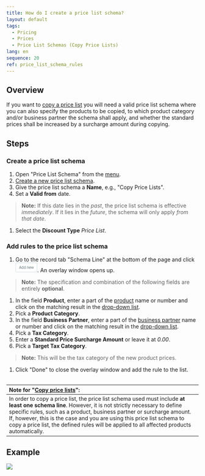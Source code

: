 ```yaml
---
title: How do I create a price list schema?
layout: default
tags:
  - Pricing
  - Prices
  - Price List Schemas (Copy Price Lists)
lang: en
sequence: 20
ref: price_list_schema_rules
---
```


## Overview
If you want to [copy a price list](Copy_prices_from_price-list-version) you will need a valid price list schema where you can also specify the products to be copied, to which product category and/or business partner the schema shall apply, and whether the standard prices shall be increased by a surcharge amount during copying.

## Steps

### Create a price list schema
1. Open "Price List Schema" from the [menu](Menu).
1. [Create a new price list schema](New_Record_Window).
1. Give the price list schema a **Name**, e.g., "Copy Price Lists".
1. Set a **Valid from** date.
 >**Note:** If this date lies in the *past*, the price list schema is effective *immediately*. If it lies in the *future*, the schema will only apply *from that date*.

1. Select the **Discount Type** *Price List*.

### Add rules to the price list schema
1. Go to the record tab "Schema Line" at the bottom of the page and click ![](assets/Add_New_Button.png). An overlay window opens up.
 >**Note:** The specification and combination of the following fields are entirely **optional**.

1. In the field **Product**, enter a part of the [product](NewProduct) name or number and click on the matching result in the [drop-down list](Keyboard_shortcuts_reference).
1. Pick a **Product Category**.
1. In the field **Business Partner**, enter a part of the [business partner](New_Business_Partner) name or number and click on the matching result in the [drop-down list](Keyboard_shortcuts_reference).
1. Pick a **Tax Category**.
1. Enter a **Standard Price Surcharge Amount** or leave it at *0.00*.
1. Pick a **Target Tax Category**.
 >**Note:** This will be the tax category of the new product prices.

1. Click "Done" to close the overlay window and add the rule to the list.
<br><br>

| Note for "[Copy price lists](Copy_prices_from_price-list-version)": |
| :--- |
| In order to copy a price list, the price list schema used must include **at least one schema line**. However, it is not strictly necessary to define specific rules, such as a product, business partner or surcharge amount.<br> If, however, this is the case and you are using this price list schema to copy a price list, the defined rules will be applied to all affected products automatically. |

## Example
![](assets/Price_list_schema_rules.gif)
